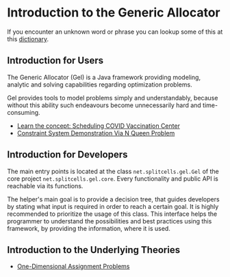 # Introduction to the Generic Allocator
If you encounter an unknown word or phrase you can lookup some of this at this
[dictionary](../../../../../../../../src/main/md/net/splitcells/network/dictionary.md).
## Introduction for Users
The Generic Allocator (Gel) is a Java framework
providing modeling, analytic and solving capabilities regarding optimization problems.

Gel provides tools to model problems simply and understandably,
because without this ability such endeavours become unnecessarily hard and time-consuming.

* [Learn the concept: Scheduling COVID Vaccination Center](../../../../../../src/main/html/net/splitcells/gel/presentation/covid.html)
* [Constraint System Demonstration Via N Queen Problem](../../../../../../src/main/html/net/splitcells/gel/test/functionality/n-queen-problem.html)

## Introduction for Developers
The main entry points is located at the class `net.splitcells.gel.Gel`
of the core project `net.splitcells.gel.core`.
Every functionality and public API is reachable via its functions.

The helper's main goal is to provide a decision tree,
that guides developers by stating what input is required in order to reach a certain goal.
It is highly recommended to prioritize the usage of this class.
This interface helps the programmer to understand the possibilities
and best practices using this framework,
by providing the information,
where it is used.
## Introduction to the Underlying Theories
* [One-Dimensional Assignment Problems](../../../../../../src/main/md/net/splitcells/gel/problem/theory/assignment/problem/index.md)